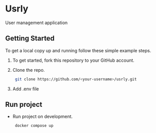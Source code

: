 # Usrly

User management application

## Getting Started

To get a local copy up and running follow these simple example steps.

1. To get started, fork this repository to your GitHub account.

2. Clone the repo.
   ```sh
    git clone https://github.com/<your-username>/usrly.git
   ```
3. Add .env file

## Run project

- Run project on development.
  ```sh
   docker compose up
  ```
